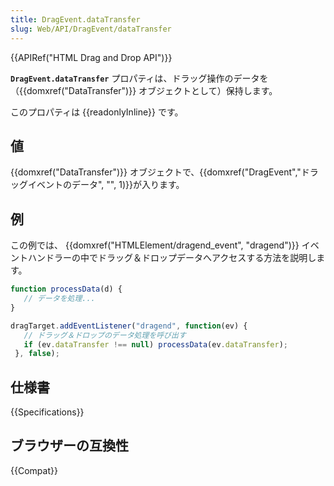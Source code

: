 ```yaml
---
title: DragEvent.dataTransfer
slug: Web/API/DragEvent/dataTransfer
---
```


{{APIRef("HTML Drag and Drop API")}}

**`DragEvent.dataTransfer`** プロパティは、ドラッグ操作のデータを（{{domxref("DataTransfer")}} オブジェクトとして）保持します。

このプロパティは {{readonlyInline}} です。

## 値

{{domxref("DataTransfer")}} オブジェクトで、{{domxref("DragEvent","ドラッグイベントのデータ", "", 1)}}が入ります。

## 例

この例では、 {{domxref("HTMLElement/dragend_event", "dragend")}} イベントハンドラーの中でドラッグ＆ドロップデータへアクセスする方法を説明します。

```js
function processData(d) {
   // データを処理...
}

dragTarget.addEventListener("dragend", function(ev) {
   // ドラッグ＆ドロップのデータ処理を呼び出す
   if (ev.dataTransfer !== null) processData(ev.dataTransfer);
 }, false);
```

## 仕様書

{{Specifications}}

## ブラウザーの互換性

{{Compat}}
